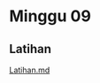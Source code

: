 # Minggu 09

## Latihan
[Latihan.md](https://github.com/AlfianZhanitra/tekn-cloud-computing/blob/main/minggu-09/Latihan.md)